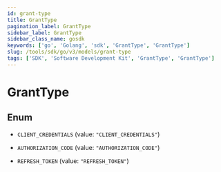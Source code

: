 ```yaml
---
id: grant-type
title: GrantType
pagination_label: GrantType
sidebar_label: GrantType
sidebar_class_name: gosdk
keywords: ['go', 'Golang', 'sdk', 'GrantType', 'GrantType'] 
slug: /tools/sdk/go/v3/models/grant-type
tags: ['SDK', 'Software Development Kit', 'GrantType', 'GrantType']
---
```


# GrantType

## Enum


* `CLIENT_CREDENTIALS` (value: `"CLIENT_CREDENTIALS"`)

* `AUTHORIZATION_CODE` (value: `"AUTHORIZATION_CODE"`)

* `REFRESH_TOKEN` (value: `"REFRESH_TOKEN"`)


